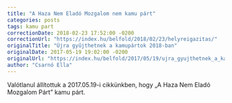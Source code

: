 ```yaml
---
title: "A Haza Nem Eladó Mozgalom nem kamu párt"
categories: posts
tags: kamu part
correctionDate: 2018-02-23 17:52:00 -0200
correctionUrl: "https://index.hu/belfold/2018/02/23/helyreigazitas/"
originalTitle: "Újra gyűjthetnek a kamupártok 2018-ban"
originalDate: 2017-05-19 19:02:00 -0200
originalUrl: "https://index.hu/belfold/2017/05/19/ujra_gyujthetnek_a_kamupartok_2018-ban/"
author: "Csarnó Ella"
---
```


Valótlanul állítottuk a 2017.05.19-i cikkünkben, hogy „A Haza Nem Eladó Mozgalom Párt” kamu párt.
